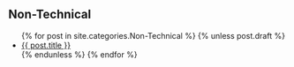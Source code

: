 ## Non-Technical

<ul>
  {% for post in site.categories.Non-Technical %}
    {% unless post.draft %}
      <li><a href="{{ post.url }}">{{ post.title }}</a></li>
    {% endunless %}
  {% endfor %}
</ul>
